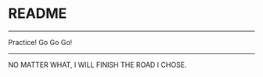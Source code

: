 # README
--------

Practice! Go Go Go!




-------------




NO MATTER WHAT, I WILL FINISH THE ROAD I CHOSE. 
